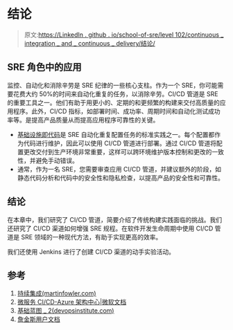 # 结论

> 原文:[https://LinkedIn . github . io/school-of-sre/level 102/continuous _ integration _ and _ continuous _ delivery/结论/](https://linkedin.github.io/school-of-sre/level102/continuous_integration_and_continuous_delivery/conclusion/)

## SRE 角色中的应用

监控、自动化和消除辛劳是 SRE 纪律的一些核心支柱。作为一个 SRE，你可能需要花费大约 50%的时间来自动化重复的任务，以消除辛劳。CI/CD 管道是 SRE 的重要工具之一。他们有助于用更小的、定期的和更频繁的构建来交付高质量的应用程序。此外，CI/CD 指标，如部署时间、成功率、周期时间和自动化测试成功率等。是提高产品质量从而提高应用程序可靠性的关键。

*   [基础设施即代码](https://en.wikipedia.org/wiki/Infrastructure_as_code)是 SRE 自动化重复配置任务的标准实践之一。每个配置都作为代码进行维护，因此可以使用 CI/CD 管道进行部署。通过 CI/CD 管道将配置更改交付到生产环境非常重要，这样可以跨环境维护版本控制和更改的一致性，并避免手动错误。
*   通常，作为一名 SRE，您需要审查应用 CI/CD 管道，并建议额外的阶段，如静态代码分析和代码中的安全性和隐私检查，以提高产品的安全性和可靠性。

## 结论

在本章中，我们研究了 CI/CD 管道，简要介绍了传统构建实践面临的挑战。我们还研究了 CI/CD 渠道如何增强 SRE 规程。在软件开发生命周期中使用 CI/CD 管道是 SRE 领域的一种现代方法，有助于实现更高的效率。

我们还使用 Jenkins 进行了创建 CI/CD 渠道的动手实验活动。

## 参考

1.  [持续集成(martinfowler.com)](https://martinfowler.com/articles/continuousIntegration.html)
2.  [微服务 CI/CD-Azure 架构中心|微软文档](https://docs.microsoft.com/en-us/azure/architecture/microservices/ci-cd)
3.  [基础蓝图 _ 2(devopsinstitute.com)](https://www.devopsinstitute.com/wp-content/uploads/2020/11/SREF-Blueprint.pdf)
4.  [詹金斯用户文档](https://www.jenkins.io/doc/)